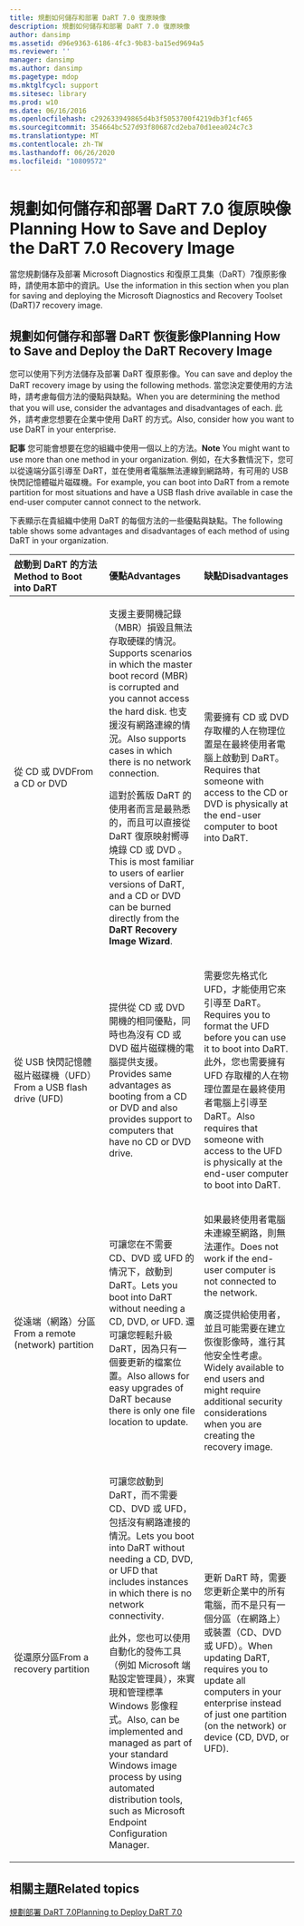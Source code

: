 ```yaml
---
title: 規劃如何儲存和部署 DaRT 7.0 復原映像
description: 規劃如何儲存和部署 DaRT 7.0 復原映像
author: dansimp
ms.assetid: d96e9363-6186-4fc3-9b83-ba15ed9694a5
ms.reviewer: ''
manager: dansimp
ms.author: dansimp
ms.pagetype: mdop
ms.mktglfcycl: support
ms.sitesec: library
ms.prod: w10
ms.date: 06/16/2016
ms.openlocfilehash: c292633949865d4b3f5053700f4219db3f1cf465
ms.sourcegitcommit: 354664bc527d93f80687cd2eba70d1eea024c7c3
ms.translationtype: MT
ms.contentlocale: zh-TW
ms.lasthandoff: 06/26/2020
ms.locfileid: "10809572"
---
```

# <span data-ttu-id="99fb1-103">規劃如何儲存和部署 DaRT 7.0 復原映像</span><span class="sxs-lookup"><span data-stu-id="99fb1-103">Planning How to Save and Deploy the DaRT 7.0 Recovery Image</span></span>


<span data-ttu-id="99fb1-104">當您規劃儲存及部署 Microsoft Diagnostics 和復原工具集（DaRT）7復原影像時，請使用本節中的資訊。</span><span class="sxs-lookup"><span data-stu-id="99fb1-104">Use the information in this section when you plan for saving and deploying the Microsoft Diagnostics and Recovery Toolset (DaRT)7 recovery image.</span></span>

## <span data-ttu-id="99fb1-105">規劃如何儲存和部署 DaRT 恢復影像</span><span class="sxs-lookup"><span data-stu-id="99fb1-105">Planning How to Save and Deploy the DaRT Recovery Image</span></span>


<span data-ttu-id="99fb1-106">您可以使用下列方法儲存及部署 DaRT 復原影像。</span><span class="sxs-lookup"><span data-stu-id="99fb1-106">You can save and deploy the DaRT recovery image by using the following methods.</span></span> <span data-ttu-id="99fb1-107">當您決定要使用的方法時，請考慮每個方法的優點與缺點。</span><span class="sxs-lookup"><span data-stu-id="99fb1-107">When you are determining the method that you will use, consider the advantages and disadvantages of each.</span></span> <span data-ttu-id="99fb1-108">此外，請考慮您想要在企業中使用 DaRT 的方式。</span><span class="sxs-lookup"><span data-stu-id="99fb1-108">Also, consider how you want to use DaRT in your enterprise.</span></span>

<span data-ttu-id="99fb1-109">**記事** 您可能會想要在您的組織中使用一個以上的方法。</span><span class="sxs-lookup"><span data-stu-id="99fb1-109">**Note** You might want to use more than one method in your organization.</span></span> <span data-ttu-id="99fb1-110">例如，在大多數情況下，您可以從遠端分區引導至 DaRT，並在使用者電腦無法連線到網路時，有可用的 USB 快閃記憶體磁片磁碟機。</span><span class="sxs-lookup"><span data-stu-id="99fb1-110">For example, you can boot into DaRT from a remote partition for most situations and have a USB flash drive available in case the end-user computer cannot connect to the network.</span></span>

 

<span data-ttu-id="99fb1-111">下表顯示在貴組織中使用 DaRT 的每個方法的一些優點與缺點。</span><span class="sxs-lookup"><span data-stu-id="99fb1-111">The following table shows some advantages and disadvantages of each method of using DaRT in your organization.</span></span>

<table>
<colgroup>
<col width="33%" />
<col width="33%" />
<col width="33%" />
</colgroup>
<thead>
<tr class="header">
<th align="left"><span data-ttu-id="99fb1-112">啟動到 DaRT 的方法</span><span class="sxs-lookup"><span data-stu-id="99fb1-112">Method to Boot into DaRT</span></span></th>
<th align="left"><span data-ttu-id="99fb1-113">優點</span><span class="sxs-lookup"><span data-stu-id="99fb1-113">Advantages</span></span></th>
<th align="left"><span data-ttu-id="99fb1-114">缺點</span><span class="sxs-lookup"><span data-stu-id="99fb1-114">Disadvantages</span></span></th>
</tr>
</thead>
<tbody>
<tr class="odd">
<td align="left"><p><span data-ttu-id="99fb1-115">從 CD 或 DVD</span><span class="sxs-lookup"><span data-stu-id="99fb1-115">From a CD or DVD</span></span></p></td>
<td align="left"><p><span data-ttu-id="99fb1-116">支援主要開機記錄（MBR）損毀且無法存取硬碟的情況。</span><span class="sxs-lookup"><span data-stu-id="99fb1-116">Supports scenarios in which the master boot record (MBR) is corrupted and you cannot access the hard disk.</span></span> <span data-ttu-id="99fb1-117">也支援沒有網路連線的情況。</span><span class="sxs-lookup"><span data-stu-id="99fb1-117">Also supports cases in which there is no network connection.</span></span></p>
<p><span data-ttu-id="99fb1-118">這對於舊版 DaRT 的使用者而言是最熟悉的，而且可以直接從 DaRT 復原映射嚮導燒錄 CD 或 DVD <strong> </strong> 。</span><span class="sxs-lookup"><span data-stu-id="99fb1-118">This is most familiar to users of earlier versions of DaRT, and a CD or DVD can be burned directly from the <strong>DaRT Recovery Image Wizard</strong>.</span></span></p></td>
<td align="left"><p><span data-ttu-id="99fb1-119">需要擁有 CD 或 DVD 存取權的人在物理位置是在最終使用者電腦上啟動到 DaRT。</span><span class="sxs-lookup"><span data-stu-id="99fb1-119">Requires that someone with access to the CD or DVD is physically at the end-user computer to boot into DaRT.</span></span></p></td>
</tr>
<tr class="even">
<td align="left"><p><span data-ttu-id="99fb1-120">從 USB 快閃記憶體磁片磁碟機（UFD）</span><span class="sxs-lookup"><span data-stu-id="99fb1-120">From a USB flash drive (UFD)</span></span></p></td>
<td align="left"><p><span data-ttu-id="99fb1-121">提供從 CD 或 DVD 開機的相同優點，同時也為沒有 CD 或 DVD 磁片磁碟機的電腦提供支援。</span><span class="sxs-lookup"><span data-stu-id="99fb1-121">Provides same advantages as booting from a CD or DVD and also provides support to computers that have no CD or DVD drive.</span></span></p></td>
<td align="left"><p><span data-ttu-id="99fb1-122">需要您先格式化 UFD，才能使用它來引導至 DaRT。</span><span class="sxs-lookup"><span data-stu-id="99fb1-122">Requires you to format the UFD before you can use it to boot into DaRT.</span></span> <span data-ttu-id="99fb1-123">此外，您也需要擁有 UFD 存取權的人在物理位置是在最終使用者電腦上引導至 DaRT。</span><span class="sxs-lookup"><span data-stu-id="99fb1-123">Also requires that someone with access to the UFD is physically at the end-user computer to boot into DaRT.</span></span></p></td>
</tr>
<tr class="odd">
<td align="left"><p><span data-ttu-id="99fb1-124">從遠端（網路）分區</span><span class="sxs-lookup"><span data-stu-id="99fb1-124">From a remote (network) partition</span></span></p></td>
<td align="left"><p><span data-ttu-id="99fb1-125">可讓您在不需要 CD、DVD 或 UFD 的情況下，啟動到 DaRT。</span><span class="sxs-lookup"><span data-stu-id="99fb1-125">Lets you boot into DaRT without needing a CD, DVD, or UFD.</span></span> <span data-ttu-id="99fb1-126">還可讓您輕鬆升級 DaRT，因為只有一個要更新的檔案位置。</span><span class="sxs-lookup"><span data-stu-id="99fb1-126">Also allows for easy upgrades of DaRT because there is only one file location to update.</span></span></p></td>
<td align="left"><p><span data-ttu-id="99fb1-127">如果最終使用者電腦未連線至網路，則無法運作。</span><span class="sxs-lookup"><span data-stu-id="99fb1-127">Does not work if the end-user computer is not connected to the network.</span></span></p>
<p><span data-ttu-id="99fb1-128">廣泛提供給使用者，並且可能需要在建立恢復影像時，進行其他安全性考慮。</span><span class="sxs-lookup"><span data-stu-id="99fb1-128">Widely available to end users and might require additional security considerations when you are creating the recovery image.</span></span></p></td>
</tr>
<tr class="even">
<td align="left"><p><span data-ttu-id="99fb1-129">從還原分區</span><span class="sxs-lookup"><span data-stu-id="99fb1-129">From a recovery partition</span></span></p></td>
<td align="left"><p><span data-ttu-id="99fb1-130">可讓您啟動到 DaRT，而不需要 CD、DVD 或 UFD，包括沒有網路連接的情況。</span><span class="sxs-lookup"><span data-stu-id="99fb1-130">Lets you boot into DaRT without needing a CD, DVD, or UFD that includes instances in which there is no network connectivity.</span></span></p>
<p><span data-ttu-id="99fb1-131">此外，您也可以使用自動化的發佈工具（例如 Microsoft 端點設定管理員），來實現和管理標準 Windows 影像程式。</span><span class="sxs-lookup"><span data-stu-id="99fb1-131">Also, can be implemented and managed as part of your standard Windows image process by using automated distribution tools, such as Microsoft Endpoint Configuration Manager.</span></span></p></td>
<td align="left"><p><span data-ttu-id="99fb1-132">更新 DaRT 時，需要您更新企業中的所有電腦，而不是只有一個分區（在網路上）或裝置（CD、DVD 或 UFD）。</span><span class="sxs-lookup"><span data-stu-id="99fb1-132">When updating DaRT, requires you to update all computers in your enterprise instead of just one partition (on the network) or device (CD, DVD, or UFD).</span></span></p></td>
</tr>
</tbody>
</table>

 

## <span data-ttu-id="99fb1-133">相關主題</span><span class="sxs-lookup"><span data-stu-id="99fb1-133">Related topics</span></span>


[<span data-ttu-id="99fb1-134">規劃部署 DaRT 7.0</span><span class="sxs-lookup"><span data-stu-id="99fb1-134">Planning to Deploy DaRT 7.0</span></span>](planning-to-deploy-dart-70.md)

 

 





